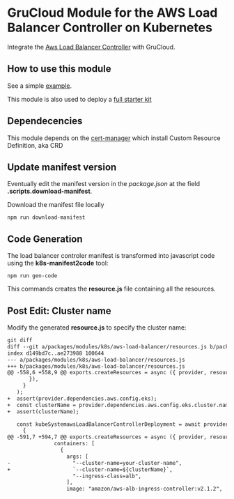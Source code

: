 # GruCloud Module for the AWS Load Balancer Controller on Kubernetes

Integrate the [Aws Load Balancer Controller](https://kubernetes-sigs.github.io/aws-load-balancer-controller/latest/) with GruCloud.

## How to use this module

See a simple [example](example/README.md).

This module is also used to deploy a [full starter kit](https://github.com/grucloud/grucloud/tree/main/examples/starhackit/eks-lbc)

## Dependecencies

This module depends on the [cert-manager](https://www.npmjs.com/package/@grucloud/module-k8s-cert-manager) which install Custom Resource Definition, aka CRD

## Update manifest version

Eventually edit the manifest version in the _package.json_ at the field **.scripts.download-manifest**.

Download the manifest file locally

```
npm run download-manifest
```

## Code Generation

The load balancer controler manifest is transformed into javascript code using the **k8s-manifest2code** tool:

```
npm run gen-code
```

This commands creates the **resource.js** file containing all the resources.

## Post Edit: Cluster name

Modify the generated **resource.js** to specify the cluster name:

```txt
git diff
diff --git a/packages/modules/k8s/aws-load-balancer/resources.js b/packages/modules/k8s/aws-load-balancer/resources.js
index d149bd7c..ae273988 100644
--- a/packages/modules/k8s/aws-load-balancer/resources.js
+++ b/packages/modules/k8s/aws-load-balancer/resources.js
@@ -558,6 +558,9 @@ exports.createResources = async ({ provider, resources }) => {
       }),
     }
   );
+  assert(provider.dependencies.aws.config.eks);
+  const clusterName = provider.dependencies.aws.config.eks.cluster.name;
+  assert(clusterName);

   const kubeSystemawsLoadBalancerControllerDeployment = await provider.makeDeployment(
     {
@@ -591,7 +594,7 @@ exports.createResources = async ({ provider, resources }) => {
               containers: [
                 {
                   args: [
-                    "--cluster-name=your-cluster-name",
+                    `--cluster-name=${clusterName}`,
                     "--ingress-class=alb",
                   ],
                   image: "amazon/aws-alb-ingress-controller:v2.1.2",
```
